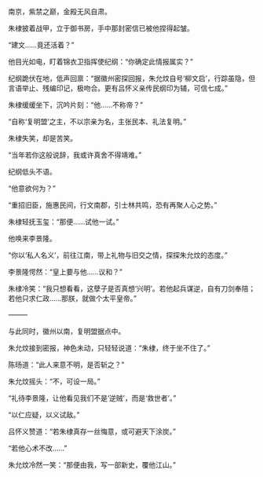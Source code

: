 南京，紫禁之巅，金殿无风自肃。

朱棣披着战甲，立于御书房，手中那封密信已被他捏得起皱。

“建文……竟还活着？”

他目光如电，盯着锦衣卫指挥使纪纲：“你确定此情报属实？”

纪纲跪伏在地，低声回禀：“据徽州密探回报，朱允炆自号‘柳文启’，行踪虽隐，但言语举止、残编印记，极吻合。更有吕怀义亲传民纲印为辅，可信七成。”

朱棣缓缓坐下，沉吟片刻：“他……不称帝？”

“自称‘复明盟’之主，不以宗亲为名，主张民本、礼法复明。”

朱棣失笑，却是苦笑。

“当年若你这般说辞，我或许真舍不得靖难。”

纪纲低头不语。

“他意欲何为？”

“重招旧臣，施惠民间，行文南郡，引士林共鸣，恐有再聚人心之势。”

朱棣轻抚玉玺：“那便……试他一试。”

他唤来李景隆。

“你以‘私人名义’，前往江南，带上礼物与旧交之情，探探朱允炆的态度。”

李景隆愕然：“皇上要与他……议和？”

朱棣冷笑：“我只想看看，这孽子是否真想‘兴明’。若他起兵谋逆，自有刀剑奉陪；若他只求仁政……那朕，就做个太平皇帝。”

⸻

与此同时，徽州以南，复明盟据点中。

朱允炆接到密报，神色未动，只轻轻说道：“朱棣，终于坐不住了。”

陈旸道：“此人来意不明，是否斩之？”

朱允炆摇头：“不，可设一局。”

“礼待李景隆，让他看见我们不是‘逆贼’，而是‘救世者’。”

“以仁应疑，以义试敌。”

吕怀义赞道：“若朱棣真存一丝悔意，或可避天下涂炭。”

“若他心术不改……”

朱允炆冷然一笑：“那便由我，写一部新史，覆他江山。”